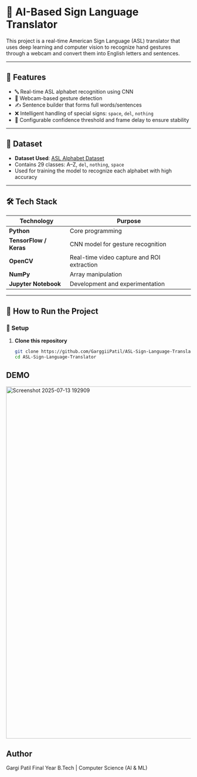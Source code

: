 # 🤟 AI-Based Sign Language Translator

This project is a real-time American Sign Language (ASL) translator that uses deep learning and computer vision to recognize hand gestures through a webcam and convert them into English letters and sentences.

---

## 🧠 Features

- 🔤 Real-time ASL alphabet recognition using CNN
- 🎥 Webcam-based gesture detection
- ✍️ Sentence builder that forms full words/sentences
- ❌ Intelligent handling of special signs: `space`, `del`, `nothing`
- 🧪 Configurable confidence threshold and frame delay to ensure stability

---

## 📂 Dataset

- **Dataset Used**: [ASL Alphabet Dataset](https://www.kaggle.com/datasets/grassknoted/asl-alphabet)
- Contains 29 classes: A–Z, `del`, `nothing`, `space`
- Used for training the model to recognize each alphabet with high accuracy

---

## 🛠️ Tech Stack

| Technology | Purpose |
|------------|---------|
| **Python** | Core programming |
| **TensorFlow / Keras** | CNN model for gesture recognition |
| **OpenCV** | Real-time video capture and ROI extraction |
| **NumPy** | Array manipulation |
| **Jupyter Notebook** | Development and experimentation |

---

## 🚀 How to Run the Project

### 🔧 Setup

1. **Clone this repository**
   ```bash
   git clone https://github.com/GarggiiPatil/ASL-Sign-Language-Translator.git
   cd ASL-Sign-Language-Translator
## DEMO
<img width="1822" height="957" alt="Screenshot 2025-07-13 192909" src="https://github.com/user-attachments/assets/de942f63-49a7-419d-8e41-59b8272ffb26" />


## Author
Gargi Patil
Final Year B.Tech | Computer Science (AI & ML)
